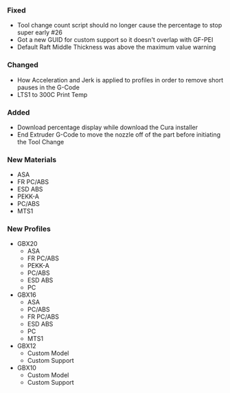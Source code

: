 ### Fixed
- Tool change count script should no longer cause the percentage to stop super early #26
- Got a new GUID for custom support so it doesn't overlap with GF-PEI
- Default Raft Middle Thickness was above the maximum value warning

### Changed
- How Acceleration and Jerk is applied to profiles in order to remove short pauses in the G-Code
- LTS1 to 300C Print Temp

### Added
- Download percentage display while download the Cura installer
- End Extruder G-Code to move the nozzle off of the part before initiating the Tool Change

### New Materials
- ASA
- FR PC/ABS
- ESD ABS
- PEKK-A
- PC/ABS
- MTS1

### New Profiles
- GBX20
    - ASA
    - FR PC/ABS
    - PEKK-A
    - PC/ABS
    - ESD ABS
    - PC
- GBX16
    - ASA
    - PC/ABS
    - FR PC/ABS
    - ESD ABS
    - PC
    - MTS1
- GBX12
    - Custom Model
    - Custom Support
- GBX10
    - Custom Model
    - Custom Support